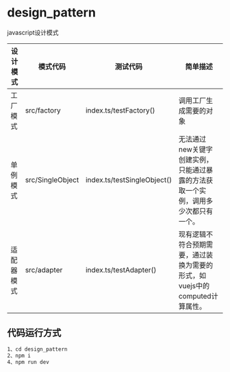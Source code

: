 # design_pattern

javascript设计模式

| 设计模式 | 模式代码 | 测试代码 | 简单描述 |
| - | -| - | - |
| 工厂模式 | src/factory | index.ts/testFactory() | 调用工厂生成需要的对象 |
| 单例模式 | src/SingleObject | index.ts/testSingleObject() | 无法通过new关键字创建实例，只能通过暴露的方法获取一个实例，调用多少次都只有一个。
| 适配器模式 | src/adapter | index.ts/testAdapter() | 现有逻辑不符合预期需要，通过装换为需要的形式，如vuejs中的computed计算属性。

## 代码运行方式

```bash
1、cd design_pattern
2、npm i
4、npm run dev

```
